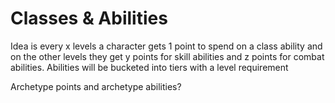 # Classes & Abilities

Idea is every x levels a character gets 1 point to spend on a class ability and on the other levels they get y points for skill abilities and z points for combat abilities. Abilities will be bucketed into tiers with a level requirement

Archetype points and archetype abilities?
